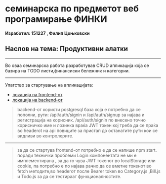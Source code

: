 # семинарска по предметот веб програмирање ФИНКИ
#### Изработил: 151227 , Филип Цоњковски 
## Наслов на тема: Продуктивни алатки 

---

Во оваа семинарска работа разработував CRUD апликација која се базира на TODO листи,финансиски бележник и категории.

---

Упатство за стартување на апликацијата:
- [ локација на frontend-от ](https://github.com/no-ctrl/wp/tree/master/react/app )
- [ локација на backend-от ](https://github.com/no-ctrl/wp/tree/master/wp%20project/src/main/java/mk/ukim/finki/wp/demo)

>backend-от користи postgresql база која е потребно да се пополни,
>рути:  /api/auth/signin и /api/auth/signup  за најава и регистрација на корисник.
>/api/auth/signin по внесено точно корисничко име и лозинка враќа JWT токен кој треба да се праќа во headerot на api повиците за пристап до останатите рути кои се видливи во контролерите.
---
>за да се стартува frontend-от  потребно е да се напише npm start.
>поради технички проблеми Login компонентата не ми е имплементирана ,
>за да го чува JWT токенот во localStorage или cookie, па потребно е по најава  рачно да се вметне токенот вo fetch методите,во headerот после Bearer token во 
>Category.js ,Bill.js и Todo.js за да се тестираат функционалностите.
